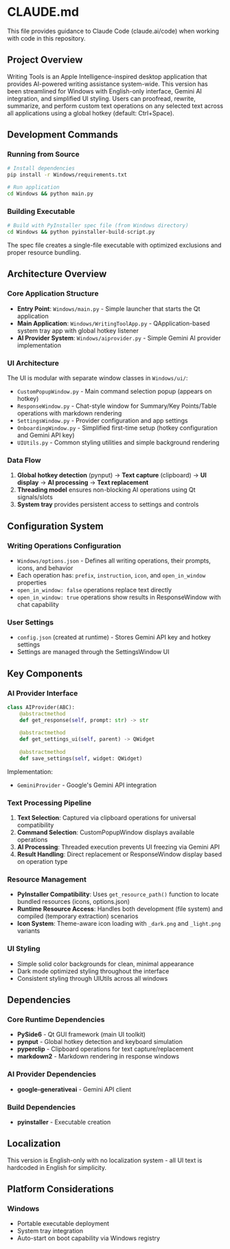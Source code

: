 # CLAUDE.md

This file provides guidance to Claude Code (claude.ai/code) when working with code in this repository.

## Project Overview

Writing Tools is an Apple Intelligence-inspired desktop application that provides AI-powered writing assistance system-wide. This version has been streamlined for Windows with English-only interface, Gemini AI integration, and simplified UI styling. Users can proofread, rewrite, summarize, and perform custom text operations on any selected text across all applications using a global hotkey (default: Ctrl+Space).

## Development Commands

### Running from Source
```bash
# Install dependencies
pip install -r Windows/requirements.txt

# Run application
cd Windows && python main.py
```

### Building Executable
```bash
# Build with PyInstaller spec file (from Windows directory)
cd Windows && python pyinstaller-build-script.py
```

The spec file creates a single-file executable with optimized exclusions and proper resource bundling.


## Architecture Overview

### Core Application Structure
- **Entry Point**: `Windows/main.py` - Simple launcher that starts the Qt application
- **Main Application**: `Windows/WritingToolApp.py` - QApplication-based system tray app with global hotkey listener
- **AI Provider System**: `Windows/aiprovider.py` - Simple Gemini AI provider implementation

### UI Architecture
The UI is modular with separate window classes in `Windows/ui/`:
- `CustomPopupWindow.py` - Main command selection popup (appears on hotkey)
- `ResponseWindow.py` - Chat-style window for Summary/Key Points/Table operations with markdown rendering
- `SettingsWindow.py` - Provider configuration and app settings
- `OnboardingWindow.py` - Simplified first-time setup (hotkey configuration and Gemini API key)
- `UIUtils.py` - Common styling utilities and simple background rendering

### Data Flow
1. **Global hotkey detection** (pynput) → **Text capture** (clipboard) → **UI display** → **AI processing** → **Text replacement**
2. **Threading model** ensures non-blocking AI operations using Qt signals/slots
3. **System tray** provides persistent access to settings and controls

## Configuration System

### Writing Operations Configuration
- `Windows/options.json` - Defines all writing operations, their prompts, icons, and behavior
- Each operation has: `prefix`, `instruction`, `icon`, and `open_in_window` properties
- `open_in_window: false` operations replace text directly
- `open_in_window: true` operations show results in ResponseWindow with chat capability

### User Settings
- `config.json` (created at runtime) - Stores Gemini API key and hotkey settings
- Settings are managed through the SettingsWindow UI

## Key Components

### AI Provider Interface
```python
class AIProvider(ABC):
    @abstractmethod
    def get_response(self, prompt: str) -> str
    
    @abstractmethod  
    def get_settings_ui(self, parent) -> QWidget
    
    @abstractmethod
    def save_settings(self, widget: QWidget)
```

Implementation:
- `GeminiProvider` - Google's Gemini API integration

### Text Processing Pipeline
1. **Text Selection**: Captured via clipboard operations for universal compatibility
2. **Command Selection**: CustomPopupWindow displays available operations
3. **AI Processing**: Threaded execution prevents UI freezing via Gemini API
4. **Result Handling**: Direct replacement or ResponseWindow display based on operation type

### Resource Management
- **PyInstaller Compatibility**: Uses `get_resource_path()` function to locate bundled resources (icons, options.json)
- **Runtime Resource Access**: Handles both development (file system) and compiled (temporary extraction) scenarios
- **Icon System**: Theme-aware icon loading with `_dark.png` and `_light.png` variants

### UI Styling
- Simple solid color backgrounds for clean, minimal appearance
- Dark mode optimized styling throughout the interface
- Consistent styling through UIUtils across all windows

## Dependencies

### Core Runtime Dependencies
- **PySide6** - Qt GUI framework (main UI toolkit)
- **pynput** - Global hotkey detection and keyboard simulation
- **pyperclip** - Clipboard operations for text capture/replacement
- **markdown2** - Markdown rendering in response windows

### AI Provider Dependencies
- **google-generativeai** - Gemini API client

### Build Dependencies
- **pyinstaller** - Executable creation

## Localization

This version is English-only with no localization system - all UI text is hardcoded in English for simplicity.

## Platform Considerations

### Windows
- Portable executable deployment
- System tray integration
- Auto-start on boot capability via Windows registry

